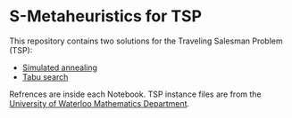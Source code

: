S-Metaheuristics for TSP
========================

This repository contains two solutions for the Traveling Salesman Problem (TSP):
* [Simulated annealing](http://nbviewer.ipython.org/github/josemazo/s-metaheuristics-for-tsp/blob/master/tsp_simulated_annealing.ipynb)
* [Tabu search](http://nbviewer.ipython.org/github/josemazo/s-metaheuristics-for-tsp/blob/master/tsp_tabu_search.ipynb)

Refrences are inside each Notebook. TSP instance files are from the [University of Waterloo Mathematics Department](http://www.math.uwaterloo.ca/tsp/index.html).
